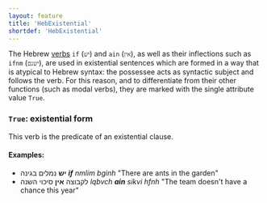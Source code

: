 ```yaml
---
layout: feature
title: 'HebExistential'
shortdef: 'HebExistential'
---
```


The Hebrew [verbs](he-pos/VERB) `if` (`יש`) and `ain` (`אין`), as well as their inflections such as `ifnm` (`ישנם`), are used in existential sentences which are formed in a way that is atypical to Hebrew syntax: the possessee acts as syntactic subject and follows the verb. For this reason, and to differentiate from their other functions (such as modal verbs), they are marked with the single attribute value `True`.

### `True`: existential form

This verb is the predicate of an existential clause.

#### Examples:

* <b>יש</b> נמלים בגינה _<b>if</b> nmlim bginh_ "There are ants in the garden"
* לקבוצה <b>אין</b> סיכוי השנה _lqbvch <b>ain</b> sikvi hfnh_ "The team doesn't have a chance this year"
